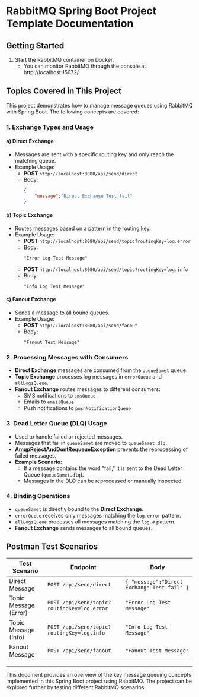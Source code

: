 # RabbitMQ Spring Boot Project Template Documentation

## Getting Started
1. Start the RabbitMQ container on Docker.
   * You can monitor RabbitMQ through the console at http://localhost:15672/

## Topics Covered in This Project
This project demonstrates how to manage message queues using RabbitMQ with Spring Boot. The following concepts are covered:

### 1. Exchange Types and Usage
#### a) Direct Exchange
- Messages are sent with a specific routing key and only reach the matching queue.
- Example Usage:
  - **POST** `http://localhost:8080/api/send/direct`
  - Body:
    ```json
    {
        "message":"Direct Exchange Test fail"
    }
    ```

#### b) Topic Exchange
- Routes messages based on a pattern in the routing key.
- Example Usage:
  - **POST** `http://localhost:8080/api/send/topic?routingKey=log.error`
  - Body:
    ```
    "Error Log Test Message"
    ```
  - **POST** `http://localhost:8080/api/send/topic?routingKey=log.info`
  - Body:
    ```
    "Info Log Test Message"
    ```

#### c) Fanout Exchange
- Sends a message to all bound queues.
- Example Usage:
  - **POST** `http://localhost:8080/api/send/fanout`
  - Body:
    ```
    "Fanout Test Message"
    ```

### 2. Processing Messages with Consumers
- **Direct Exchange** messages are consumed from the `queueSamet` queue.
- **Topic Exchange** processes log messages in `errorQueue` and `allLogsQueue`.
- **Fanout Exchange** routes messages to different consumers:
  - SMS notifications to `smsQueue`
  - Emails to `emailQueue`
  - Push notifications to `pushNotificationQueue`

### 3. Dead Letter Queue (DLQ) Usage
- Used to handle failed or rejected messages.
- Messages that fail in `queueSamet` are moved to `queueSamet.dlq`.
- **AmqpRejectAndDontRequeueException** prevents the reprocessing of failed messages.
- **Example Scenario:**
  - If a message contains the word "fail," it is sent to the Dead Letter Queue (`queueSamet.dlq`).
  - Messages in the DLQ can be reprocessed or manually inspected.

### 4. Binding Operations
- `queueSamet` is directly bound to the **Direct Exchange**.
- `errorQueue` receives only messages matching the `log.error` pattern.
- `allLogsQueue` processes all messages matching the `log.#` pattern.
- **Fanout Exchange** sends messages to all bound queues.

## Postman Test Scenarios
| Test Scenario | Endpoint | Body |
|---------------|----------|------|
| Direct Message | `POST /api/send/direct` | `{ "message":"Direct Exchange Test fail" }` |
| Topic Message (Error) | `POST /api/send/topic?routingKey=log.error` | `"Error Log Test Message"` |
| Topic Message (Info) | `POST /api/send/topic?routingKey=log.info` | `"Info Log Test Message"` |
| Fanout Message | `POST /api/send/fanout` | `"Fanout Test Message"` |

---
This document provides an overview of the key message queuing concepts implemented in this Spring Boot project using RabbitMQ. The project can be explored further by testing different RabbitMQ scenarios.
